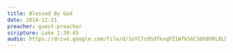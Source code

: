 ```yaml
---
title: Blessed By God
date: 2014-12-21
preacher: guest-preacher
scripture: Luke 1:39-45
audio: https://drive.google.com/file/d/1oYC7s9SdfkxqPZ1WfkS6CS8h8VRL8LNO/view
---
```

